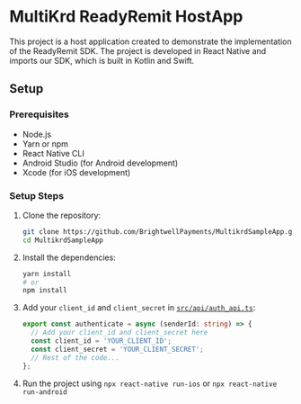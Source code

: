 # MultiKrd ReadyRemit HostApp

This project is a host application created to demonstrate the implementation of the ReadyRemit SDK. 
The project is developed in React Native and imports our SDK, which is built in Kotlin and Swift.

## Setup

### Prerequisites

- Node.js
- Yarn or npm
- React Native CLI
- Android Studio (for Android development)
- Xcode (for iOS development)

### Setup Steps

1. Clone the repository:

    ```sh
    git clone https://github.com/BrightwellPayments/MultikrdSampleApp.git
    cd MultikrdSampleApp
    ```

2. Install the dependencies:

    ```sh
    yarn install
    # or
    npm install
    ```

3. Add your `client_id` and `client_secret` in [`src/api/auth_api.ts`](src/api/auth_api.ts):

    ```ts
    export const authenticate = async (senderId: string) => {
      // Add your client_id and client_secret here
      const client_id = 'YOUR_CLIENT_ID';
      const client_secret = 'YOUR_CLIENT_SECRET';
      // Rest of the code...
    };
    ```

4. Run the project using `npx react-native run-ios` or `npx react-native run-android`
